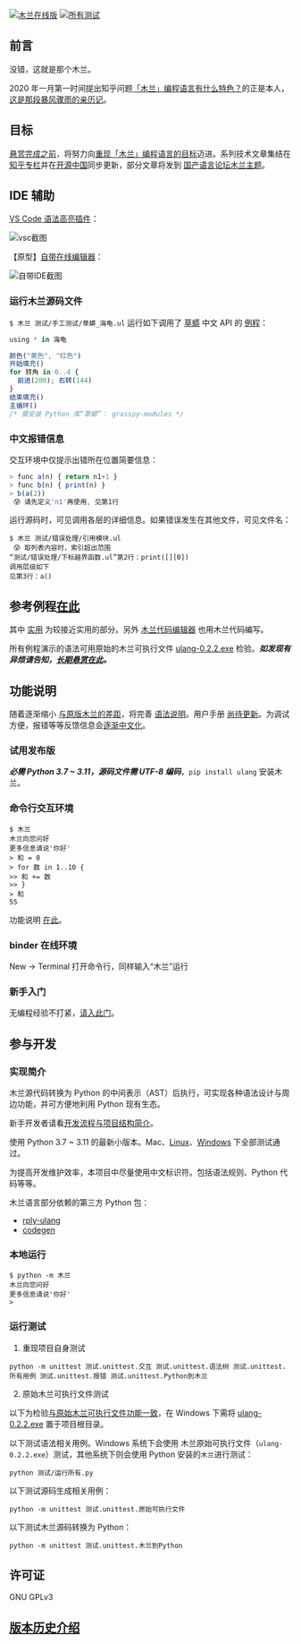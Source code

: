 [![木兰在线版](https://mybinder.org/badge_logo.svg)](https://mybinder.org/v2/git/https%3A%2F%2Fgitee.com%2FMulanRevive%2Fmulan-rework/HEAD)
[![所有测试](https://github.com/MulanRevive/mulan-rework/actions/workflows/pipeline-20220810.yml/badge.svg)](https://github.com/MulanRevive/mulan-rework/actions/workflows/pipeline-20220810.yml)

## 前言

没错，这就是那个木兰。

2020 年一月第一时间提出知乎问题[「木兰」编程语言有什么特色？](https://www.zhihu.com/question/366509495)的正是本人，[这是那段暴风骤雨的亲历记](https://zhuanlan.zhihu.com/p/265091649)。

## 目标

[悬赏完成之前](https://zhuanlan.zhihu.com/p/224600854)，将努力向[重现「木兰」编程语言的目标](https://gitee.com/MulanRevive/bounty/blob/master/%E5%A4%8D%E7%8E%B0%E6%96%87%E6%A1%A3/README.md)迈进。系列技术文章集结在[知乎专栏](https://zhuanlan.zhihu.com/ulang)并在[开源中国](https://www.oschina.net/p/mulan-rework)同步更新，部分文章将发到 [国产语言论坛木兰主题](https://zh-lang.osanswer.net/c/mulan/10)。

## IDE 辅助

[VS Code 语法高亮插件](https://marketplace.visualstudio.com/items?itemName=CodeInChinese.ulang)：

![vsc截图](https://gitee.com/MulanRevive/ide-extension-vscode/raw/master/%E6%88%AA%E5%9B%BE/2021-01-20_%E4%B8%80%E5%B2%81.png)

【原型】[自带在线编辑器](https://gitee.com/MulanRevive/mulan-rework/tree/master/编辑器)：

![自带IDE截图](https://gitee.com/MulanRevive/bounty/raw/master/%E8%BF%9B%E5%B1%95%E5%B0%8F%E7%BB%93/%E6%88%AA%E5%9B%BE/2021-01-20_%E5%9C%A8%E7%BA%BF.png)

### 运行木兰源码文件

`$ 木兰 测试/手工测试/草蟒_海龟.ul` 运行如下调用了 [草蟒](https://www.oschina.net/p/grasspy) 中文 API 的 [例程](https://gitee.com/MulanRevive/mulan-rework/tree/master/测试/手工测试/草蟒_海龟.ul)：

```javascript
using * in 海龟

颜色("黄色", "红色")
开始填充()
for 转角 in 0..4 {
  前进(200); 右转(144)
}
结束填充()
主循环()
/* 需安装 Python 库“草蟒”： grasspy-modules */
```

### 中文报错信息

交互环境中仅提示出错所在位置简要信息：

```javascript
> func a(n) { return n1+1 }
> func b(n) { print(n) }
> b(a(2))
 😰 请先定义'n1'再使用, 见第1行
```

运行源码时，可见调用各层的详细信息。如果错误发生在其他文件，可见文件名：

```terminal
$ 木兰 测试/错误处理/引用模块.ul
 😰 取列表内容时，索引超出范围
“测试/错误处理/下标越界函数.ul”第2行：print([][0])
调用层级如下
见第3行：a()
```

## 参考例程[在此](https://gitee.com/MulanRevive/mulan-rework/tree/master/测试)

其中 [实用](https://gitee.com/MulanRevive/mulan-rework/tree/master/测试/实用) 为较接近实用的部分。另外 [木兰代码编辑器](https://gitee.com/MulanRevive/mulan-rework/tree/master/编辑器) 也用木兰代码编写。

所有例程演示的语法可用原始的木兰可执行文件 [ulang-0.2.2.exe](https://gitee.com/MulanRevive/bounty/tree/master/%E5%8E%9F%E5%A7%8B%E8%B5%84%E6%96%99/%E5%8F%AF%E6%89%A7%E8%A1%8C%E6%96%87%E4%BB%B6) 检验。***如发现有异烦请告知，[长期悬赏在此](https://gitee.com/MulanRevive/mulan-rework/issues/I6B8GO)。***

## 功能说明

随着逐渐缩小 [与原版木兰的差距](https://gitee.com/MulanRevive/mulan-rework/issues/I1SEU5)，将完善 [语法说明](文档/语法说明.md)。用户手册 [尚待更新](https://gitee.com/MulanRevive/mulan-rework/issues/I1U36D)。为调试方便，报错等等反馈信息会[逐渐中文化](https://zhuanlan.zhihu.com/p/148065426)。

### 试用发布版

***必需 Python 3.7 ~ 3.11，源码文件需 UTF-8 编码***，`pip install ulang` 安装木兰。

### 命令行交互环境

```terminal
$ 木兰
木兰向您问好
更多信息请说'你好'
> 和 = 0
> for 数 in 1..10 {
>> 和 += 数
>> }
> 和
55
```

功能说明 [在此](https://gitee.com/MulanRevive/mulan-rework/tree/master/文档/功能/交互环境.md)。

### binder 在线环境

New -> Terminal 打开命令行，同样输入“木兰”运行

### 新手入门

无编程经验不打紧，[请入此门](https://gitee.com/MulanRevive/mulan-rework/tree/master/文档/用户手册/编程新手/1猜数字.md)。

## 参与开发

### 实现简介

木兰源代码转换为 Python 的中间表示（AST）后执行，可实现各种语法设计与周边功能，并可方便地利用 Python 现有生态。

新手开发者请看[开发流程与项目结构简介](文档/开发上手.md)。

使用 Python 3.7 ~ 3.11 的最新小版本。Mac、[Linux](https://gitee.com/MulanRevive/mulan-rework/issues/I1U9O3)、[Windows](https://gitee.com/MulanRevive/mulan-rework/issues/I1U2HP) 下全部测试通过。

为提高开发维护效率，本项目中尽量使用中文标识符。包括语法规则、Python 代码等等。

木兰语言部分依赖的第三方 Python 包：

- [rply-ulang](https://pypi.org/project/rply-ulang/)
- [codegen](https://pypi.org/project/codegen/)

### 本地运行

```terminal
$ python -m 木兰
木兰向您问好
更多信息请说'你好'
>
```

### 运行测试

1. 重现项目自身测试

```shell
python -m unittest 测试.unittest.交互 测试.unittest.语法树 测试.unittest.所有用例 测试.unittest.报错 测试.unittest.Python到木兰
```

2. 原始木兰可执行文件测试

以下为检验[与原始木兰可执行文件功能一致](https://zhuanlan.zhihu.com/p/230155471)，在 Windows 下需将 [ulang-0.2.2.exe](https://gitee.com/MulanRevive/bounty/tree/master/%E5%8E%9F%E5%A7%8B%E8%B5%84%E6%96%99/%E5%8F%AF%E6%89%A7%E8%A1%8C%E6%96%87%E4%BB%B6) 置于项目根目录。

以下测试语法相关用例。Windows 系统下会使用 木兰原始可执行文件（`ulang-0.2.2.exe`）测试，其他系统下则会使用 Python 安装的`木兰`进行测试：

```shell
python 测试/运行所有.py
```

以下测试源码生成相关用例：

```shell
python -m unittest 测试.unittest.原始可执行文件
```

以下测试木兰源码转换为 Python：

```shell
python -m unittest 测试.unittest.木兰到Python
```

## 许可证

GNU GPLv3

## [版本历史介绍](CHANGELOG.md)
